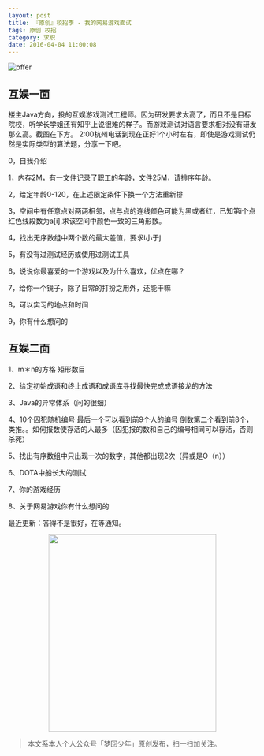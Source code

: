```yaml
---
layout: post
title: 『原创』校招季 - 我的网易游戏面试
tags: 原创 校招
category: 求职
date: 2016-04-04 11:00:08
---
```


![offer](http://7xlkoc.com1.z0.glb.clouddn.com/wp-content/uploads/2016/04/201604020606048.png)

## 互娱一面

楼主Java方向，投的互娱游戏测试工程师。因为研发要求太高了，而且不是目标院校，听学长学姐还有知乎上说很难的样子。而游戏测试对语言要求相对没有研发那么高。截图在下方。
2:00杭州电话到现在正好1个小时左右，即使是游戏测试仍然是实际类型的算法题，分享一下吧。

0，自我介绍

1，内存2M，有一文件记录了职工的年龄，文件25M，请排序年龄。

2，给定年龄0-120，在上述限定条件下换一个方法重新排

3，空间中有任意点对两两相邻，点与点的连线颜色可能为黑或者红，已知第i个点红色线段数为a[i],求该空间中颜色一致的三角形数。

4，找出无序数组中两个数的最大差值，要求i小于j

5，有没有过测试经历或使用过测试工具

6，说说你最喜爱的一个游戏以及为什么喜欢，优点在哪？

7，给你一个镜子，除了日常的打扮之用外，还能干嘛

8，可以实习的地点和时间

9，你有什么想问的

## 互娱二面

1、m＊n的方格  矩形数目

2、给定初始成语和终止成语和成语库寻找最快完成成语接龙的方法

3、Java的异常体系（问的很细）

4、10个囚犯随机编号 最后一个可以看到前9个人的编号 倒数第二个看到前8个，类推。。如何报数使存活的人最多（囚犯报的数和自己的编号相同可以存活，否则杀死）

5、找出有序数组中只出现一次的数字，其他都出现2次（异或是O（n））

6、DOTA中船长大的测试

7、你的游戏经历

8、关于网易游戏你有什么想问的

最近更新：答得不是很好，在等通知。

<div align="center">
<img src="http://rann.cc/assets/img/qrcode-logo.png" width="340" height="400" />
</div>

> 本文系本人个人公众号「梦回少年」原创发布，扫一扫加关注。